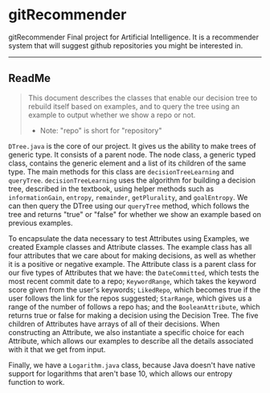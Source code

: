 gitRecommender
==============
gitRecommender Final project for Artificial Intelligence. It is a recommender system that will suggest github repositories you might be interested in.

-------------

ReadMe
-----------
>This document describes the classes that enable our decision tree to rebuild itself based on examples, and to query the tree using an example to output whether we show a repo or not.
>
> * Note: "repo" is short for "repository"

`DTree.java` is the core of our project. It gives us the ability to make trees of generic type. It consists of a parent node. The node class, a generic typed class, contains the generic element and a list of its children of the same type.
The main methods for this class are `decisionTreeLearning` and `queryTree`. `decisionTreeLearning` uses the algorithm for building a decision tree, described in the textbook, using helper methods such as `informationGain`, `entropy`, `remainder`, `getPlurality`, and `goalEntropy`. We can then query the DTree using our `queryTree` method, which follows the tree and returns "true" or "false" for whether we show an example based on previous examples.

To encapsulate the data necessary to test Attributes using Examples, we created Example classes and Attribute classes. The example class has all four attributes that we care about for making decisions, as well as whether it is a positive or negative example. The Attribute class is a parent class for our five types of Attributes that we have: the `DateCommitted`, which tests the most recent commit date to a repo; `KeywordRange`, which takes the keyword score given from the user's keywords; `LikedRepo`, which becomes true if the user follows the link for the repos suggested; `StarRange`, which gives us a range of the number of follows a repo has; and the `BooleanAttribute`, which returns true or false for making a decision using the Decision Tree.
The five children of Attributes have arrays of all of their decisions. When constructing an Attribute, we also instantiate a specific choice for each Attribute, which allows our examples to describe all the details associated with it that we get from input.

Finally, we have a `Logarithm.java` class, because Java doesn't have native support for logarithms that aren't base 10, which allows our entropy function to work.